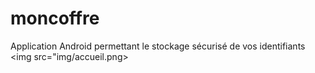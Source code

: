 # moncoffre
Application Android permettant le stockage sécurisé de vos identifiants 
<img src="img/accueil.png>

